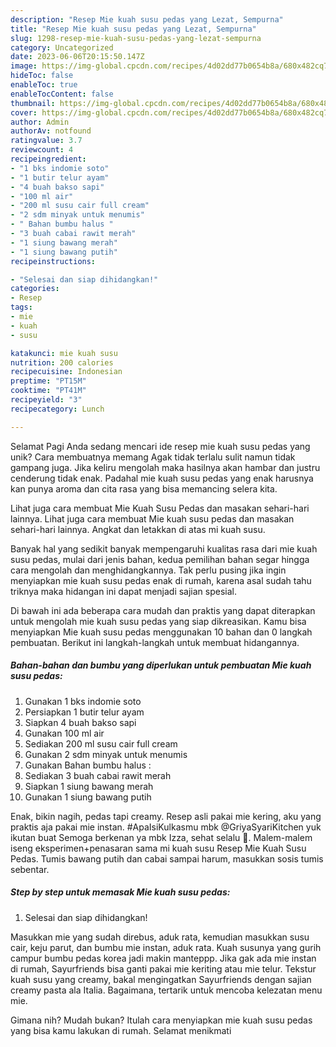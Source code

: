 ```yaml
---
description: "Resep Mie kuah susu pedas yang Lezat, Sempurna"
title: "Resep Mie kuah susu pedas yang Lezat, Sempurna"
slug: 1298-resep-mie-kuah-susu-pedas-yang-lezat-sempurna
category: Uncategorized
date: 2023-06-06T20:15:50.147Z
image: https://img-global.cpcdn.com/recipes/4d02dd77b0654b8a/680x482cq70/mie-kuah-susu-pedas-foto-resep-utama.jpg
hideToc: false
enableToc: true
enableTocContent: false
thumbnail: https://img-global.cpcdn.com/recipes/4d02dd77b0654b8a/680x482cq70/mie-kuah-susu-pedas-foto-resep-utama.jpg
cover: https://img-global.cpcdn.com/recipes/4d02dd77b0654b8a/680x482cq70/mie-kuah-susu-pedas-foto-resep-utama.jpg
author: Admin
authorAv: notfound
ratingvalue: 3.7
reviewcount: 4
recipeingredient:
- "1 bks indomie soto"
- "1 butir telur ayam"
- "4 buah bakso sapi"
- "100 ml air"
- "200 ml susu cair full cream"
- "2 sdm minyak untuk menumis"
- " Bahan bumbu halus "
- "3 buah cabai rawit merah"
- "1 siung bawang merah"
- "1 siung bawang putih"
recipeinstructions:

- "Selesai dan siap dihidangkan!"
categories:
- Resep
tags:
- mie
- kuah
- susu

katakunci: mie kuah susu 
nutrition: 200 calories
recipecuisine: Indonesian
preptime: "PT15M"
cooktime: "PT41M"
recipeyield: "3"
recipecategory: Lunch

---
```



Selamat Pagi Anda sedang mencari ide resep mie kuah susu pedas yang unik? Cara membuatnya memang Agak tidak terlalu sulit namun tidak gampang juga. Jika keliru mengolah maka hasilnya akan hambar dan justru cenderung tidak enak. Padahal mie kuah susu pedas yang enak harusnya kan punya aroma dan cita rasa yang bisa memancing selera kita.


Lihat juga cara membuat Mie Kuah Susu Pedas dan masakan sehari-hari lainnya. Lihat juga cara membuat Mie kuah susu pedas dan masakan sehari-hari lainnya. Angkat dan letakkan di atas mi kuah susu.

Banyak hal yang sedikit banyak mempengaruhi kualitas rasa dari mie kuah susu pedas, mulai dari jenis bahan, kedua pemilihan bahan segar hingga cara mengolah dan menghidangkannya. Tak perlu pusing jika ingin menyiapkan mie kuah susu pedas enak di rumah, karena asal sudah tahu triknya maka hidangan ini dapat menjadi sajian spesial.


Di bawah ini ada beberapa cara mudah dan praktis yang dapat diterapkan untuk mengolah mie kuah susu pedas yang siap dikreasikan. Kamu bisa menyiapkan Mie kuah susu pedas menggunakan 10 bahan dan 0 langkah pembuatan. Berikut ini langkah-langkah untuk membuat hidangannya.

<!--inarticleads1-->

##### Bahan-bahan dan bumbu yang diperlukan untuk pembuatan Mie kuah susu pedas:

1. Gunakan 1 bks indomie soto
1. Persiapkan 1 butir telur ayam
1. Siapkan 4 buah bakso sapi
1. Gunakan 100 ml air
1. Sediakan 200 ml susu cair full cream
1. Gunakan 2 sdm minyak untuk menumis
1. Gunakan  Bahan bumbu halus :
1. Sediakan 3 buah cabai rawit merah
1. Siapkan 1 siung bawang merah
1. Gunakan 1 siung bawang putih


Enak, bikin nagih, pedas tapi creamy. Resep asli pakai mie kering, aku yang praktis aja pakai mie instan. #ApaIsiKulkasmu mbk @GriyaSyariKitchen yuk ikutan buat Semoga berkenan ya mbk Izza, sehat selalu 🤗. Malem-malem iseng eksperimen+penasaran sama mi kuah susu Resep Mie Kuah Susu Pedas. Tumis bawang putih dan cabai sampai harum, masukkan sosis tumis sebentar. 

<!--inarticleads2-->

##### Step by step untuk memasak Mie kuah susu pedas:


1. Selesai dan siap dihidangkan!

Masukkan mie yang sudah direbus, aduk rata, kemudian masukkan susu cair, keju parut, dan bumbu mie instan, aduk rata. Kuah susunya yang gurih campur bumbu pedas korea jadi makin manteppp. Jika gak ada mie instan di rumah, Sayurfriends bisa ganti pakai mie keriting atau mie telur. Tekstur kuah susu yang creamy, bakal mengingatkan Sayurfriends dengan sajian creamy pasta ala Italia. Bagaimana, tertarik untuk mencoba kelezatan menu mie. 

Gimana nih? Mudah bukan? Itulah cara menyiapkan mie kuah susu pedas yang bisa kamu lakukan di rumah. Selamat menikmati
